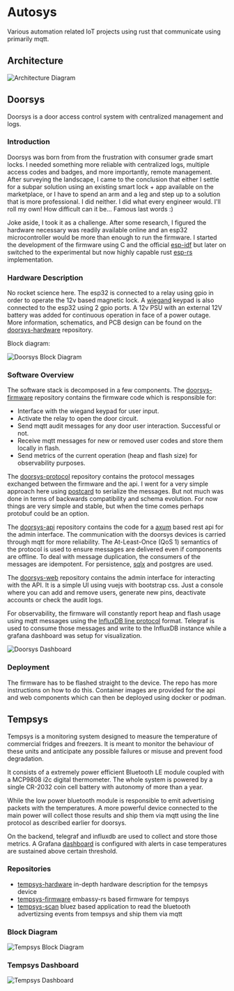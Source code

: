<!-- vim: set tw=80: -->

# Autosys

Various automation related IoT projects using rust that communicate using
primarily mqtt.

## Architecture

![Architecture Diagram](assets/architecture.svg)

## Doorsys

Doorsys is a door access control system with centralized management and logs.

### Introduction

Doorsys was born from from the frustration with consumer grade smart locks.  I
needed something more reliable with centralized logs, multiple access codes and
badges, and more importantly, remote management. After surveying the landscape,
I came to the conclusion that either I settle for a subpar solution using an
existing smart lock + app available on the marketplace, or I have to spend an
arm and a leg and step up to a solution that is more professional. I did
neither. I did what every engineer would. I'll roll my own! How difficult can it
be... Famous last words :)

Joke aside, I took it as a challenge. After some research, I figured the
hardware necessary was readily available online and an esp32 microcontroller
would be more than enough to run the firmware. I started the development of the
firmware using C and the official
[esp-idf](https://github.com/espressif/esp-idf) but later on switched to the
experimental but now highly capable rust [esp-rs](https://github.com/esp-rs)
implementation.

### Hardware Description

No rocket science here. The esp32 is connected to a relay using gpio in order to
operate the 12v based magnetic lock. A
[wiegand](https://en.wikipedia.org/wiki/Wiegand_interface) keypad is also
connected to the esp32 using 2 gpio ports. A 12v PSU with an external 12V
battery was added for continuous operation in face of a power outage.  More
information, schematics, and PCB design can be found on the
[doorsys-hardware](https://github.com/fabiojmendes/doorsys-hardware) repository.

Block diagram:

![Doorsys Block Diagram](assets/doorsys-block.svg)

### Software Overview

The software stack is decomposed in a few components. The
[doorsys-firmware](https://github.com/fabiojmendes/doorsys-firmware) repository
contains the firmware code which is responsible for:

- Interface with the wiegand keypad for user input.
- Activate the relay to open the door circuit.
- Send mqtt audit messages for any door user interaction. Successful or not.
- Receive mqtt messages for new or removed user codes and store them locally in flash.
- Send metrics of the current operation (heap and flash size) for observability purposes.

The [doorsys-protocol](https://github.com/fabiojmendes/doorsys-protocol)
repository contains the protocol messages exchanged between the firmware and the
api. I went for a very simple approach here using
[postcard](https://github.com/jamesmunns/postcard) to serialize the messages.
But not much was done in terms of backwards compatibility and schema evolution.
For now things are very simple and stable, but when the time comes perhaps
protobuf could be an option.

The [doorsys-api](https://github.com/fabiojmendes/doorsys-api) repository
contains the code for a [axum](https://github.com/tokio-rs/axum) based rest api
for the admin interface. The communication with the doorsys devices is carried
through mqtt for more reliability. The At-Least-Once (QoS 1) semantics of the protocol
is used to ensure messages are delivered even if components are offline. To deal
with message duplication, the consumers of the messages are idempotent.
For persistence, [sqlx](https://github.com/launchbadge/sqlx) and postgres are used.

The [doorsys-web](https://github.com/fabiojmendes/doorsys-web) repository
contains the admin interface for interacting with the API. It is a simple UI
using vuejs with bootstrap css. Just a console where you can add and
remove users, generate new pins, deactivate accounts or check the audit logs.

For observability, the firmware will constantly report heap and flash usage
using mqtt messages using the [InfluxDB line protocol](https://docs.influxdata.com/influxdb/v1/write_protocols/line_protocol_tutorial/)
format. Telegraf is used to consume those messages and write to the InfluxDB
instance while a grafana dashboard was setup for visualization.

![Doorsys Dashboard](./assets/doorsys-dashboard.png)

### Deployment

The firmware has to be flashed straight to the device. The repo has more
instructions on how to do this.
Container images are provided for the api and web components which
can then be deployed using docker or podman.

## Tempsys

Tempsys is a monitoring system designed to measure the temperature
of commercial fridges and freezers. It is meant to monitor the behaviour of
these units and anticipate any possible failures or misuse and prevent food
degradation.

It consists of a extremely power efficient Bluetooth LE module coupled with a
MCP9808 i2c digital thermometer. The whole system is powered by a single CR-2032
coin cell battery with autonomy of more than a year.

While the low power bluetooth module is responsible to emit advertising
packets with the temperatures. A more powerful device connected to the main
power will collect those results and ship them via mqtt using the line
protocol as described earlier for doorsys.

On the backend, telegraf and influxdb are used to collect and store those metrics.
A Grafana [dashboard](#tempsys-dashboard) is configured with alerts in case
temperatures are sustained above certain threshold.

### Repositories

- [tempsys-hardware](https://github.com/fabiojmendes/tempsys-hardware) in-depth
  hardware description for the tempsys device
- [tempsys-firmware](https://github.com/fabiojmendes/tempsys-firmware)
embassy-rs based firmware for tempsys
- [tempsys-scan](https://github.com/fabiojmendes/tempsys-scan) bluez based
application to read the bluetooth advertizsing events from tempsys and ship them
via mqtt

### Block Diagram

![Tempsys Block Diagram](./assets/tempsys-block.svg)

### Tempsys Dashboard

![Tempsys Dashboard](./assets/tempsys-dashboard.png)
